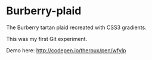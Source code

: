 Burberry-plaid
===========================

The Burberry tartan plaid recreated with CSS3 gradients.

This was my first Git experiment.

Demo here: http://codepen.io/theroux/pen/wfylp
